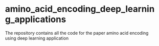 # amino_acid_encoding_deep_learning_applications
The repository contains all the code for the paper amino acid encoding using deep learning application
